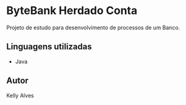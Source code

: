# ByteBank Herdado Conta

Projeto de estudo para desenvolvimento de processos de um Banco.

## Linguagens utilizadas

- Java

## Autor

Kelly Alves
